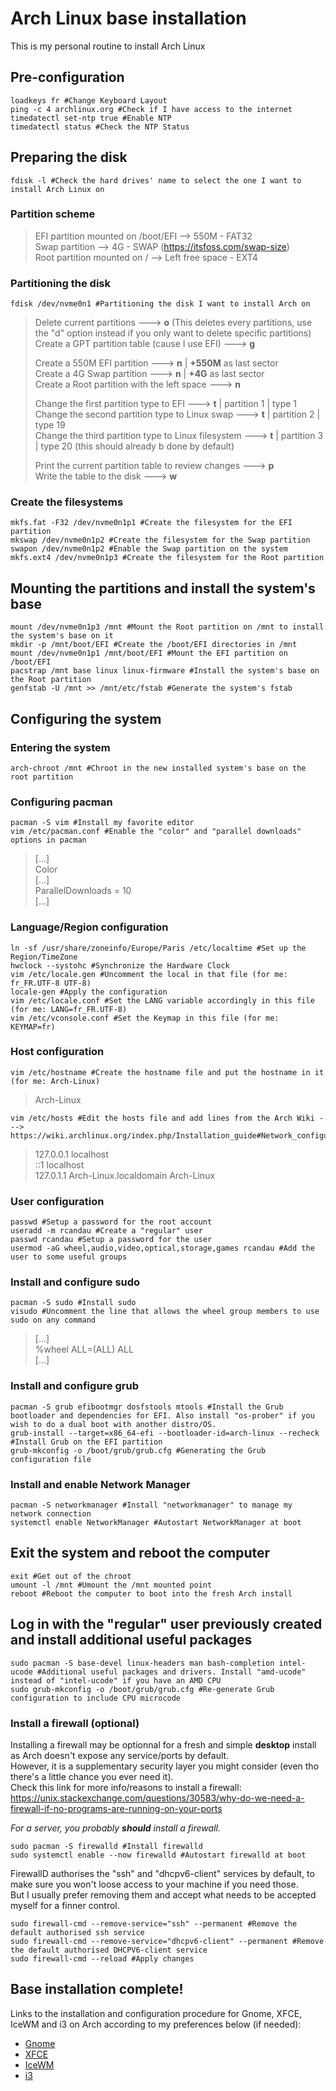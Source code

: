 # Arch Linux base installation 

This is my personal routine to install Arch Linux

## Pre-configuration

```
loadkeys fr #Change Keyboard Layout
ping -c 4 archlinux.org #Check if I have access to the internet
timedatectl set-ntp true #Enable NTP
timedatectl status #Check the NTP Status
```

## Preparing the disk

```
fdisk -l #Check the hard drives' name to select the one I want to install Arch Linux on
```

### Partition scheme

> EFI partition mounted on /boot/EFI --> 550M - FAT32  
> Swap partition --> 4G - SWAP (https://itsfoss.com/swap-size)    
> Root partition mounted on / --> Left free space - EXT4  

### Partitioning the disk  

```
fdisk /dev/nvme0n1 #Partitioning the disk I want to install Arch on
```
  
> Delete current partitions ---> **o** (This deletes every partitions, use the "d" option instead if you only want to delete specific partitions)  
> Create a GPT partition table (cause I use EFI) ---> **g**  
>   
> Create a 550M EFI partition ---> **n** | **+550M** as last sector  
> Create a 4G Swap partition ---> **n** | **+4G** as last sector  
> Create a Root partition with the left space ---> **n**  
>   
> Change the first partition type to EFI ---> **t** | partition 1 | type 1  
> Change the second partition type to Linux swap ---> **t** | partition 2 | type 19  
> Change the third partition type to Linux filesystem ---> **t** | partition 3 | type 20 (this should already b done by default)   
>    
> Print the current partition table to review changes ---> **p**   
> Write the table to the disk ---> **w**  

### Create the filesystems

```
mkfs.fat -F32 /dev/nvme0n1p1 #Create the filesystem for the EFI partition
mkswap /dev/nvme0n1p2 #Create the filesystem for the Swap partition
swapon /dev/nvme0n1p2 #Enable the Swap partition on the system
mkfs.ext4 /dev/nvme0n1p3 #Create the filesystem for the Root partition
```

## Mounting the partitions and install the system's base 

```
mount /dev/nvme0n1p3 /mnt #Mount the Root partition on /mnt to install the system's base on it
mkdir -p /mnt/boot/EFI #Create the /boot/EFI directories in /mnt
mount /dev/nvme0n1p1 /mnt/boot/EFI #Mount the EFI partition on /boot/EFI
pacstrap /mnt base linux linux-firmware #Install the system's base on the Root partition
genfstab -U /mnt >> /mnt/etc/fstab #Generate the system's fstab
```

## Configuring the system

### Entering the system

```
arch-chroot /mnt #Chroot in the new installed system's base on the root partition
```

### Configuring pacman

```
pacman -S vim #Install my favorite editor
vim /etc/pacman.conf #Enable the "color" and "parallel downloads" options in pacman
```

> [...]   
> Color   
> [...]   
> ParallelDownloads = 10   
> [...]  

### Language/Region configuration

```
ln -sf /usr/share/zoneinfo/Europe/Paris /etc/localtime #Set up the Region/TimeZone
hwclock --systohc #Synchronize the Hardware Clock
vim /etc/locale.gen #Uncomment the local in that file (for me: fr_FR.UTF-8 UTF-8)
locale-gen #Apply the configuration
vim /etc/locale.conf #Set the LANG variable accordingly in this file (for me: LANG=fr_FR.UTF-8)
vim /etc/vconsole.conf #Set the Keymap in this file (for me: KEYMAP=fr)
```

### Host configuration

```
vim /etc/hostname #Create the hostname file and put the hostname in it (for me: Arch-Linux)
```

> Arch-Linux  

```
vim /etc/hosts #Edit the hosts file and add lines from the Arch Wiki ---> https://wiki.archlinux.org/index.php/Installation_guide#Network_configuration.
```

> 127.0.0.1	localhost  
> ::1		localhost  
> 127.0.1.1	Arch-Linux.localdomain Arch-Linux  

### User configuration

```
passwd #Setup a password for the root account
useradd -m rcandau #Create a "regular" user
passwd rcandau #Setup a password for the user
usermod -aG wheel,audio,video,optical,storage,games rcandau #Add the user to some useful groups
```

### Install and configure sudo

```
pacman -S sudo #Install sudo
visudo #Uncomment the line that allows the wheel group members to use sudo on any command 
```

> [...]   
> %wheel ALL=(ALL) ALL  
> [...]  

### Install and configure grub

```
pacman -S grub efibootmgr dosfstools mtools #Install the Grub bootloader and dependencies for EFI. Also install "os-prober" if you wish to do a dual boot with another distro/OS.
grub-install --target=x86_64-efi --bootloader-id=arch-linux --recheck #Install Grub on the EFI partition
grub-mkconfig -o /boot/grub/grub.cfg #Generating the Grub configuration file
```

### Install and enable Network Manager

```
pacman -S networkmanager #Install "networkmanager" to manage my network connection
systemctl enable NetworkManager #Autostart NetworkManager at boot
```

## Exit the system and reboot the computer

```
exit #Get out of the chroot
umount -l /mnt #Umount the /mnt mounted point
reboot #Reboot the computer to boot into the fresh Arch install
```

## Log in with the "regular" user previously created and install additional useful packages

```
sudo pacman -S base-devel linux-headers man bash-completion intel-ucode #Additional useful packages and drivers. Install "amd-ucode" instead of "intel-ucode" if you have an AMD CPU
sudo grub-mkconfig -o /boot/grub/grub.cfg #Re-generate Grub configuration to include CPU microcode
```

### Install a firewall (optional)

Installing a firewall may be optionnal for a fresh and simple **desktop** install as Arch doesn't expose any service/ports by default.  
However, it is a supplementary security layer you might consider (even tho there's a little chance you ever need it).  
Check this link for more info/reasons to install a firewall: https://unix.stackexchange.com/questions/30583/why-do-we-need-a-firewall-if-no-programs-are-running-on-your-ports  
  
*For a server, you probably **should** install a firewall.*  
  
```
sudo pacman -S firewalld #Install firewalld
sudo systemctl enable --now firewalld #Autostart firewalld at boot
```

FirewallD authorises the "ssh" and "dhcpv6-client" services by default, to make sure you won't loose access to your machine if you need those.  
But I usually prefer removing them and accept what needs to be accepted myself for a finner control.   
 
```
sudo firewall-cmd --remove-service="ssh" --permanent #Remove the default authorised ssh service
sudo firewall-cmd --remove-service="dhcpv6-client" --permanent #Remove the default authorised DHCPV6-client service
sudo firewall-cmd --reload #Apply changes
```

## Base installation complete!

Links to the installation and configuration procedure for Gnome, XFCE, IceWM and i3 on Arch according to my preferences below (if needed):  
  
- [Gnome](https://github.com/Antiz96/Linux-Customisation/blob/main/Arch-Linux/Gnome.md)
- [XFCE](https://github.com/Antiz96/Linux-Customisation/blob/main/Arch-Linux/XFCE.md)
- [IceWM](https://github.com/Antiz96/Linux-Customisation/blob/main/Arch-Linux/IceWM.md)
- [i3](https://github.com/Antiz96/Linux-Customisation/blob/main/Arch-Linux/i3.md)
